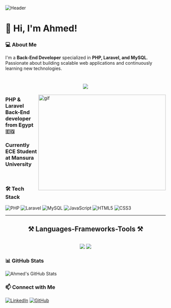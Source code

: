 ![Header](https://user-images.githubusercontent.com/80781196/190216139-7697aa5a-c9a0-4bd6-80bf-3aca76a2e1c8.gif)

# 👋 Hi, I'm Ahmed!

### 💻 About Me
I'm a **Back-End Developer** specialized in **PHP, Laravel, and MySQL**. Passionate about building scalable web applications and continuously learning new technologies.
<h1 align="center">
    <img src="https://readme-typing-svg.herokuapp.com/?font=Righteous&size=35&center=true&vCenter=true&width=700&height=70&duration=4500&lines=Hi+There+!+👋;+I'm+Mohamed+Ghait+!;Laravel+Back-End+Developer" />
</h1>
<img align="right" width="400" height=300 src="https://github.com/user-attachments/assets/ed4d4dd5-1d8e-4fde-89dc-2250f3dad699" alt="gif" /> 
<h3 align="left">PHP & Laravel Back-End developer from Egypt 🇪🇬️</h3>
<h3 align="left">Currently ECE Student at Mansura University</h3>


<br/>

 
### 🛠 Tech Stack
![PHP](https://img.shields.io/badge/PHP-777BB4?style=for-the-badge&logo=php&logoColor=white)
![Laravel](https://img.shields.io/badge/Laravel-FF2D20?style=for-the-badge&logo=laravel&logoColor=white)
![MySQL](https://img.shields.io/badge/MySQL-4479A1?style=for-the-badge&logo=mysql&logoColor=white)
![JavaScript](https://img.shields.io/badge/JavaScript-F7DF1E?style=for-the-badge&logo=javascript&logoColor=black)
![HTML5](https://img.shields.io/badge/HTML5-E34F26?style=for-the-badge&logo=html5&logoColor=white)
![CSS3](https://img.shields.io/badge/CSS3-1572B6?style=for-the-badge&logo=css3&logoColor=white)
<br/>
 <hr clear="left"/> 

<h2 align="center">⚒️ Languages-Frameworks-Tools ⚒️</h2>
<br/>
<div align="center">
  <!-- react, -->
    <img src="https://skillicons.dev/icons?i=linux,ubuntu,redhat,github,git,html,css,phpstorm,vscode,vim,emacs,discord,heroku" />
    <img src="https://skillicons.dev/icons?i=docker,nginx,laravel,tailwind,bootstrap,postman,mysql,notion,ps,ai,bash,php,cpp,java,javascript"/><br>
</div>

### 📊 GitHub Stats
![Ahmed's GitHub Stats](https://github-readme-stats.vercel.app/api?username=a7medwael10&show_icons=true&theme=radical)

### 📫 Connect with Me
[![LinkedIn](https://img.shields.io/badge/LinkedIn-0077B5?style=for-the-badge&logo=linkedin&logoColor=white)](https://www.linkedin.com/in/yourprofile)
[![GitHub](https://img.shields.io/badge/GitHub-181717?style=for-the-badge&logo=github&logoColor=white)](https://github.com/a7medwael10)
